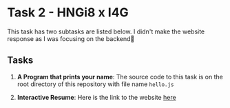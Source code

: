 # Task 2 - HNGi8 x I4G
This task has two subtasks are listed below.
I didn't make the website response as I was focusing on the backend👐

## Tasks
1. **A Program that prints your name**: 
The source code to this task is on the root directory of this repository with file name `hello.js`

2. **Interactive Resume**: 
Here is the link to the website [here](https://falence.herokuapp.com/)